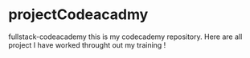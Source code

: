 # projectCodeacadmy
fullstack-codeacademy 
this is my codecademy repository. Here are all project I have worked throught out my training !
